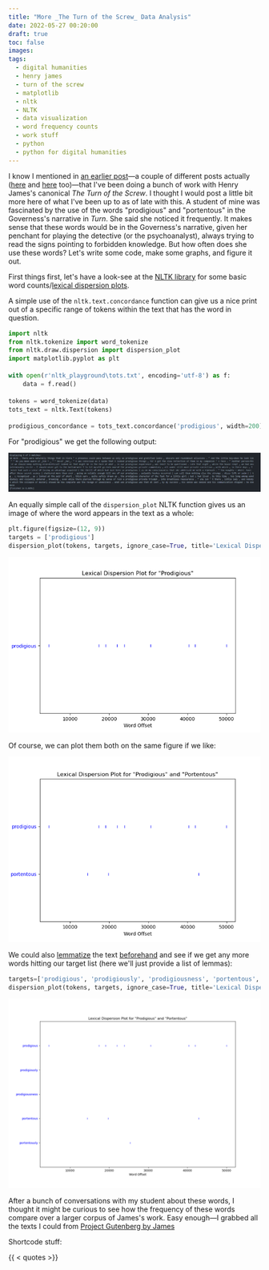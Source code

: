 ```yaml
---
title: "More _The Turn of the Screw_ Data Analysis"
date: 2022-05-27 00:20:00
draft: true
toc: false
images:
tags:
  - digital humanities
  - henry james
  - turn of the screw
  - matplotlib
  - nltk
  - NLTK 
  - data visualization
  - word frequency counts
  - work stuff
  - python
  - python for digital humanities
---
```

  
I know I mentioned in [an earlier post](https://kspicer80.github.io/posts/2022-04-20-tei-encoding-with-henry-james/)—a couple of different posts actually ([here](https://kspicer80.github.io/posts/2022-05-15-more-tots-hmtl-testing_introductory_post/) and [here]() too)—that I've been doing a bunch of work with Henry James's canonical _The Turn of the Screw_. I thought I would post a little bit more here of what I've been up to as of late with this. A student of mine was fascinated by the use of the words "prodigious" and "portentous" in the Governess's narrative in _Turn_. She said she noticed it frequently. It makes sense that these words would be in the Governess's narrative, given her penchant for playing the detective (or the psychoanalyst), always trying to read the signs pointing to forbidden knowledge. But how often does she use these words? Let's write some code, make some graphs, and figure it out.

First things first, let's have a look-see at the [NLTK library](https://www.nltk.org/) for some basic word counts/[lexical dispersion plots](https://www.nltk.org/api/nltk.draw.dispersion.html#module-nltk.draw.dispersion). 

A simple use of the ```nltk.text.concordance```  function can give us a nice print out of a specific range of tokens within the text that has the word in question.

``` python
import nltk
from nltk.tokenize import word_tokenize
from nltk.draw.dispersion import dispersion_plot
import matplotlib.pyplot as plt

with open(r'nltk_playground\tots.txt', encoding='utf-8') as f:
    data = f.read()

tokens = word_tokenize(data)
tots_text = nltk.Text(tokens)
    
prodigious_concordance = tots_text.concordance('prodigious', width=200)
```

For "prodigious" we get the following output:

![Concordance output for "prodigious"](images/imgforblogposts/post_13/concordance_for_prodigious.png)

An equally simple call of the ```dispersion_plot``` NLTK function gives us an image of where the word appears in the text as a whole:

``` python
plt.figure(figsize=(12, 9))
targets = ['prodigious']
dispersion_plot(tokens, targets, ignore_case=True, title='Lexical Dispersion Plot for "Prodigious"')
```

![Lexical Dispersion Plot for "Prodigious"](images/imgforblogposts/post_13/lexical_dispersion_plot_for_prodigious.png)

Of course, we can plot them both on the same figure if we like:

![Lexical Dispersion Plot for "Prodigious" and "Portentous"](images/imgforblogposts/post_13/lexical_dispersion_plot_for_prodigious_and_portentous.png)

We could also [lemmatize](https://en.wikipedia.org/wiki/Lemmatisation) the text [beforehand](https://www.nltk.org/_modules/nltk/stem/wordnet.html) and see if we get any more words hitting our target list (here we'll just provide a list of lemmas):

``` python
targets=['prodigious', 'prodigiously', 'prodigiousness', 'portentous', 'portentously']
dispersion_plot(tokens, targets, ignore_case=True, title='Lexical Dispersion Plot of Lemmas for "Prodigious" and "Portentous"')
``` 

![Lemma Lexical Dispersion Plot](images/imgforblogposts/post_13/lemma_lexical_dispersion_plot.png)

After a bunch of conversations with my student about these words, I thought it might be curious to see how the frequency of these words compare over a larger corpus of James's work. Easy enough—I grabbed all the texts I could from [Project Gutenberg by James](https://www.gutenberg.org/ebooks/author/113) 




Shortcode stuff:

{{ < quotes >}}










